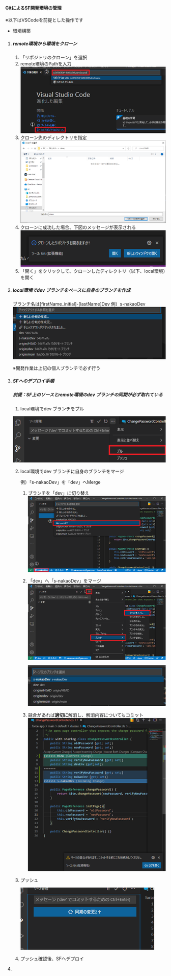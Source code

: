 #### GitによるSF開発環境の管理

※以下はVSCodeを前提とした操作です

- 環境構築

1. ##### remote環境から環境をクローン

   1. 「リポジトリのクローン」を選択
   2. remote環境のPathを入力
      ![image-20211220143108533](img/image-20211220143108533.png)
   3. クローン先のディレクトリを指定
      ![image-20211220143357112](img/image-20211220143357112.png)
   4. クローンに成功した場合、下図のメッセージが表示される
      ![image-20211220143446942](img/image-20211220143446942.png)
   5. 「開く」をクリックして、クローンしたディレクトリ（以下、local環境）を開く

   

2. ##### local環境でdev ブランチをベースに自身のブランチを作成

   ブランチ名は[firstName_initial]-[lastName]Dev
   例）s-nakaoDev
   ![image-20211220150752857](img/image-20211220150752857.png)

   ※開発作業は上記の個人ブランチで必ず行う

   

3. ##### SFへのデプロイ手順

   ##### 前提：SF上のソースとremote環境のdev ブランチの同期が必ず取れている

   1. local環境でdev ブランチをプル
   
     ![image-20211220151805957](img/image-20211220151805957.png)

      

   2. local環境でdev ブランチに自身のブランチをマージ

      例）「s-nakaoDev」を「dev」へMerge

      1. ブランチを「dev」に切り替え
         ![image-20211220152611301](img/image-20211220152611301.png)

         

      2. 「dev」へ「s-nakaoDev」をマージ
         ![image-20211220152757079](img/image-20211220152757079.png)
         
         
         ![image-20211220153030208](img/image-20211220153030208.png)
         
         
         
      3. 競合があれば**適切に**解消し、解消内容についてもコミット
         ![image-20211220151933612](img/image-20211220151933612.png)


   3. プッシュ
   
      ![image-20211220153204625](img/image-20211220153204625.png)

      

   4. プッシュ確認後、SFへデプロイ

      

4. 

